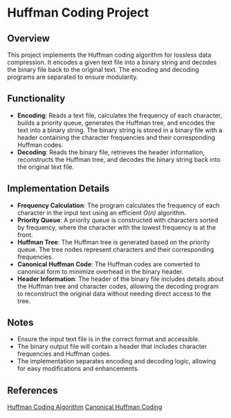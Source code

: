 # Huffman Coding Project

## Overview
This project implements the Huffman coding algorithm for lossless data compression. It encodes a given text file into a binary string and decodes the binary file back to the original text. The encoding and decoding programs are separated to ensure modularity.

## Functionality
- **Encoding**: Reads a text file, calculates the frequency of each character, builds a priority queue, generates the Huffman tree, and encodes the text into a binary string. The binary string is stored in a binary file with a header containing the character frequencies and their corresponding Huffman codes.
- **Decoding**: Reads the binary file, retrieves the header information, reconstructs the Huffman tree, and decodes the binary string back into the original text file.

## Implementation Details
- **Frequency Calculation**: The program calculates the frequency of each character in the input text using an efficient *O(n)* algorithm.
- **Priority Queue**: A priority queue is constructed with characters sorted by frequency, where the character with the lowest frequency is at the front.
- **Huffman Tree**: The Huffman tree is generated based on the priority queue. The tree nodes represent characters and their corresponding frequencies.
- **Canonical Huffman Code**: The Huffman codes are converted to canonical form to minimize overhead in the binary header.
- **Header Information**: The header of the binary file includes details about the Huffman tree and character codes, allowing the decoding program to reconstruct the original data without needing direct access to the tree.

## Notes
- Ensure the input text file is in the correct format and accessible.
- The binary output file will contain a header that includes character frequencies and Huffman codes.
- The implementation separates encoding and decoding logic, allowing for easy modifications and enhancements.

## References
[Huffman Coding Algorithm](https://en.wikipedia.org/wiki/Huffman_coding)
[Canonical Huffman Coding](https://en.wikipedia.org/wiki/Huffman_coding#Canonical_Huffman_code)

